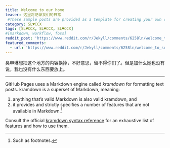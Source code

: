 ```yaml
---
title: Welcome to our home 
teaser: 这里将记录我们的日常
 #These sample posts are provided as a template for creating your own content.
category: SL♥CCX
tags: [SL♥CCX, SL♥CCX, SL♥CCX]
#[markdown, workflow, foss]
reddit_post: 'https://www.reddit.com/r/Jekyll/comments/6258ln/welcome_to_solana/'
featured_comments:
  - url: 'https://www.reddit.com/r/Jekyll/comments/6258ln/welcome_to_solana/dfkw5k2/'
---
```


臭申琳想把这个地方的内容换掉，不好意思，留不得你们了。但是加什么她也没有说，我也没有什么东西要放上。

---


GitHub Pages uses a Markdown engine called <dfn>kramdown</dfn> for formatting text posts. kramdown is a superset of Markdown, meaning:

1. anything that’s valid Markdown is also valid kramdown, and
2. it provides and strictly specifies a number of features that are not available in Markdown.[^1] 

Consult the official [kramdown syntax reference][kds] for an exhaustive list of features and how to use them.

[^1]:
    Such as footnotes.

[kd]: http://kramdown.gettalong.org/
[rd]: https://github.com/davidfstr/rdiscount
[rc]: https://github.com/vmg/redcarpet
[kds]: https://kramdown.gettalong.org/syntax.html
